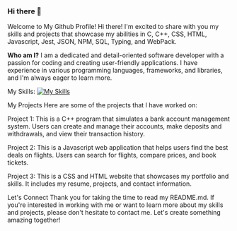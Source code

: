 ### Hi there 👋 
Welcome to My Github Profile!
Hi there! I'm excited to share with you my skills and projects that showcase my abilities in C, C++, CSS, HTML, Javascript, Jest, JSON, NPM, SQL, Typing, and WebPack.

**Who am I?**
I am a dedicated and detail-oriented software developer with a passion for coding and creating user-friendly applications. I have experience in various programming languages, frameworks, and libraries, and I'm always eager to learn more.


My Skills:
[![My Skills](https://skillicons.dev/icons?i=js,html,css,wasm)](https://skillicons.dev)

My Projects
Here are some of the projects that I have worked on:

Project 1: This is a C++ program that simulates a bank account management system. Users can create and manage their accounts, make deposits and withdrawals, and view their transaction history.

Project 2: This is a Javascript web application that helps users find the best deals on flights. Users can search for flights, compare prices, and book tickets.

Project 3: This is a CSS and HTML website that showcases my portfolio and skills. It includes my resume, projects, and contact information.

Let's Connect
Thank you for taking the time to read my README.md. If you're interested in working with me or want to learn more about my skills and projects, please don't hesitate to contact me. Let's create something amazing together!
